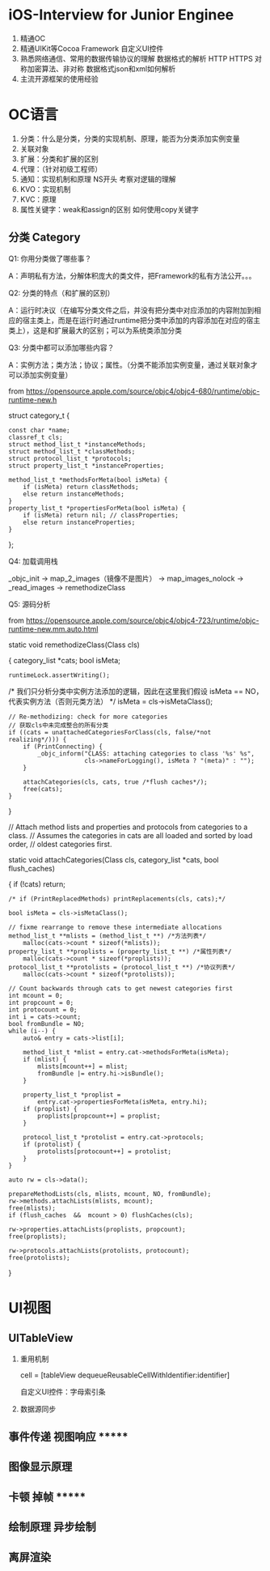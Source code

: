 # iOS-Interview for Junior Enginee
1. 精通OC
2. 精通UIKit等Cocoa Framework 自定义UI控件
3. 熟悉网络通信、常用的数据传输协议的理解 数据格式的解析 HTTP HTTPS 对称加密算法、非对称 数据格式json和xml如何解析
4. 主流开源框架的使用经验

# OC语言
1. 分类：什么是分类，分类的实现机制、原理，能否为分类添加实例变量
2. 关联对象
3. 扩展：分类和扩展的区别
4. 代理：（针对初级工程师）
5. 通知：实现机制和原理 NS开头 考察对逻辑的理解
6. KVO：实现机制 
7. KVC：原理
8. 属性关键字：weak和assign的区别 如何使用copy关键字
   
## 分类 Category
Q1: 你用分类做了哪些事？

A：声明私有方法，分解体积庞大的类文件，把Framework的私有方法公开。。。

Q2: 分类的特点（和扩展的区别）

A：运行时决议（在编写分类文件之后，并没有把分类中对应添加的内容附加到相应的宿主类上，而是在运行时通过runtime把分类中添加的内容添加在对应的宿主类上），这是和扩展最大的区别；可以为系统类添加分类

Q3: 分类中都可以添加哪些内容？

A：实例方法；类方法；协议；属性。（分类不能添加实例变量，通过关联对象才可以添加实例变量）

from https://opensource.apple.com/source/objc4/objc4-680/runtime/objc-runtime-new.h

struct category_t {

    const char *name;
    classref_t cls;
    struct method_list_t *instanceMethods;
    struct method_list_t *classMethods;
    struct protocol_list_t *protocols;
    struct property_list_t *instanceProperties;
    
    method_list_t *methodsForMeta(bool isMeta) {
        if (isMeta) return classMethods;
        else return instanceMethods;
    }
    property_list_t *propertiesForMeta(bool isMeta) {
        if (isMeta) return nil; // classProperties;
        else return instanceProperties;
    }
};


Q4: 加载调用栈

_objc_init -> map_2_images（镜像不是图片） -> map_images_nolock -> _read_images -> remethodizeClass

Q5: 源码分析

from https://opensource.apple.com/source/objc4/objc4-723/runtime/objc-runtime-new.mm.auto.html

static void remethodizeClass(Class cls)

{
    category_list *cats;
    bool isMeta;

    runtimeLock.assertWriting();
/* 我们只分析分类中实例方法添加的逻辑，因此在这里我们假设 isMeta == NO，代表实例方法（否则元类方法） */
    isMeta = cls->isMetaClass();

    // Re-methodizing: check for more categories
    // 获取cls中未完成整合的所有分类
    if ((cats = unattachedCategoriesForClass(cls, false/*not realizing*/))) {
        if (PrintConnecting) {
            _objc_inform("CLASS: attaching categories to class '%s' %s", 
                         cls->nameForLogging(), isMeta ? "(meta)" : "");
        }
        
        attachCategories(cls, cats, true /*flush caches*/);        
        free(cats);
    }
}


// Attach method lists and properties and protocols from categories to a class.
// Assumes the categories in cats are all loaded and sorted by load order, 
// oldest categories first.

static void attachCategories(Class cls, category_list *cats, bool flush_caches)

{
    if (!cats) return;
    
    /* if (PrintReplacedMethods) printReplacements(cls, cats);*/

    bool isMeta = cls->isMetaClass();

    // fixme rearrange to remove these intermediate allocations
    method_list_t **mlists = (method_list_t **) /*方法列表*/
        malloc(cats->count * sizeof(*mlists));
    property_list_t **proplists = (property_list_t **) /*属性列表*/
        malloc(cats->count * sizeof(*proplists));
    protocol_list_t **protolists = (protocol_list_t **) /*协议列表*/
        malloc(cats->count * sizeof(*protolists));

    // Count backwards through cats to get newest categories first
    int mcount = 0;
    int propcount = 0;
    int protocount = 0;
    int i = cats->count;
    bool fromBundle = NO;
    while (i--) {
        auto& entry = cats->list[i];

        method_list_t *mlist = entry.cat->methodsForMeta(isMeta);
        if (mlist) {
            mlists[mcount++] = mlist;
            fromBundle |= entry.hi->isBundle();
        }

        property_list_t *proplist = 
            entry.cat->propertiesForMeta(isMeta, entry.hi);
        if (proplist) {
            proplists[propcount++] = proplist;
        }

        protocol_list_t *protolist = entry.cat->protocols;
        if (protolist) {
            protolists[protocount++] = protolist;
        }
    }

    auto rw = cls->data();

    prepareMethodLists(cls, mlists, mcount, NO, fromBundle);
    rw->methods.attachLists(mlists, mcount);
    free(mlists);
    if (flush_caches  &&  mcount > 0) flushCaches(cls);

    rw->properties.attachLists(proplists, propcount);
    free(proplists);

    rw->protocols.attachLists(protolists, protocount);
    free(protolists);
}




# UI视图 
## UITableView
1. 重用机制
   
   cell = [tableView dequeueReusableCellWithIdentifier:identifier]

   自定义UI控件：字母索引条
   
3. 数据源同步

## 事件传递 视图响应 *****
## 图像显示原理
## 卡顿 掉帧 *****
## 绘制原理 异步绘制
## 离屏渲染



